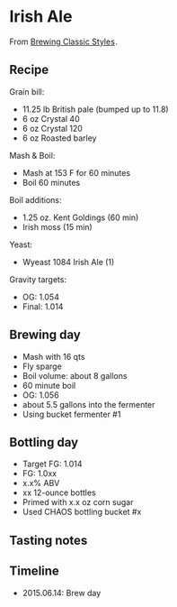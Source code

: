 # Irish Ale
From <a href="http://www.amazon.com/gp/product/0937381926/ref=as_li_tl?ie=UTF8&camp=1789&creative=390957&creativeASIN=0937381926&linkCode=as2&tag=brocklicom-20&linkId=G2SKHITAJUJNNAOV">Brewing Classic Styles</a><img src="http://ir-na.amazon-adsystem.com/e/ir?t=brocklicom-20&l=as2&o=1&a=0937381926" width="1" height="1" border="0" alt="" style="border:none !important; margin:0px !important;" />.

## Recipe
Grain bill:
* 11.25 lb British pale (bumped up to 11.8)
* 6 oz Crystal 40
* 6 oz Crystal 120
* 6 oz Roasted barley

Mash & Boil:
* Mash at 153 F for 60 minutes
* Boil 60 minutes

Boil additions:
* 1.25 oz. Kent Goldings (60 min)
* Irish moss (15 min)

Yeast:
* Wyeast 1084 Irish Ale (1)

Gravity targets:
* OG: 1.054
* Final: 1.014

## Brewing day
* Mash with 16 qts
* Fly sparge
* Boil volume: about 8 gallons
* 60 minute boil
* OG: 1.056
* about 5.5 gallons into the fermenter
* Using bucket fermenter #1

## Bottling day
* Target FG: 1.014
* FG: 1.0xx
* x.x% ABV
* xx 12-ounce bottles
* Primed with x.x oz corn sugar
* Used CHAOS bottling bucket #x

## Tasting notes


## Timeline
* 2015.06.14: Brew day
